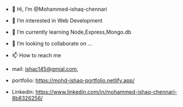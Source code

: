- 👋 Hi, I’m @Mohammed-ishaq-chennari
- 👀 I’m interested in  Web Development
- 🌱 I’m currently learning Node,Express,Mongo.db
- 💞️ I’m looking to collaborate on ...
- 📫 How to reach me 

- mail: ishac145@gmial.com,
- portfolio: https://mohd-ishaq-portfolio.netlify.app/
- Linkedin: https://www.linkedin.com/in/mohammed-ishaq-chennari-8b8326256/



